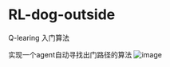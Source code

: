 # RL-dog-outside
Q-learing 入门算法 

实现一个agent自动寻找出门路径的算法
![image](https://github.com/user-attachments/assets/4f27c43d-1bb6-419b-99d9-54aa52460a20)
